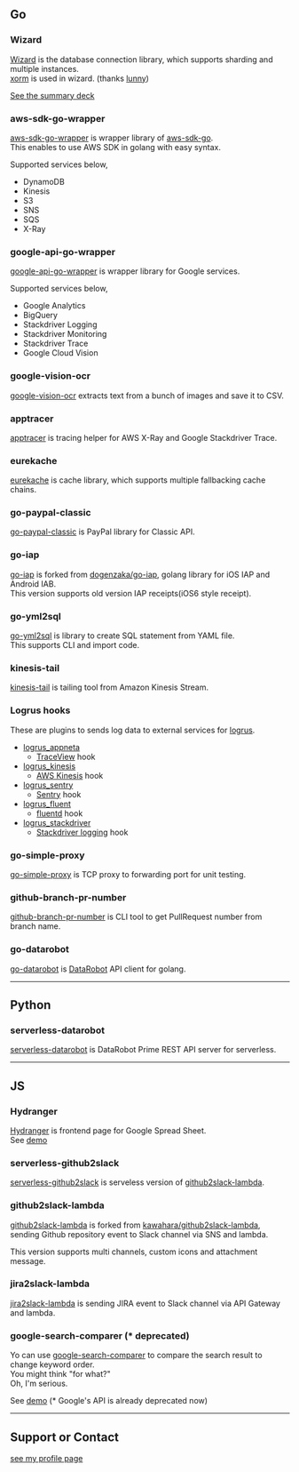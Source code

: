 ## Go

### Wizard

[Wizard](https://github.com/evalphobia/wizard) is the database connection library, which supports sharding and multiple instances.  
[xorm](https://github.com/go-xorm/xorm) is used in wizard. (thanks [lunny](https://github.com/lunny))  

[See the summary deck](https://www.slideshare.net/TakumaMorikawa/golangtokyo-7-wizard-database-sharding-library-for-golang)

### aws-sdk-go-wrapper

[aws-sdk-go-wrapper](https://github.com/evalphobia/aws-sdk-go-wrapper) is wrapper library of [aws-sdk-go](https://github.com/aws/aws-sdk-go).  
This enables to use AWS SDK in golang with easy syntax.  

Supported services below,

- DynamoDB
- Kinesis
- S3
- SNS
- SQS
- X-Ray

### google-api-go-wrapper

[google-api-go-wrapper](https://github.com/evalphobia/google-api-go-wrapper) is wrapper library for Google services.

Supported services below,

- Google Analytics
- BigQuery
- Stackdriver Logging
- Stackdriver Monitoring
- Stackdriver Trace
- Google Cloud Vision

### google-vision-ocr

[google-vision-ocr](https://github.com/evalphobia/google-vision-ocr) extracts text from a bunch of images and save it to CSV.

### apptracer

[apptracer](https://github.com/evalphobia/apptracer) is tracing helper for AWS X-Ray and Google Stackdriver Trace.


### eurekache

[eurekache](https://github.com/evalphobia/eurekache) is cache library, which supports multiple fallbacking cache chains.

### go-paypal-classic

[go-paypal-classic](https://github.com/evalphobia/go-paypal-classic) is PayPal library for Classic API.

### go-iap

[go-iap](https://github.com/evalphobia/go-iap) is forked from [dogenzaka/go-iap](https://github.com/dogenzaka/go-iap), golang library for iOS IAP and Android IAB.  
This version supports old version IAP receipts(iOS6 style receipt).  

### go-yml2sql

[go-yml2sql](https://github.com/evalphobia/go-yml2sql) is library to create SQL statement from YAML file.  
This supports CLI and import code.  

### kinesis-tail

[kinesis-tail](https://github.com/evalphobia/kinesis-tail) is tailing tool from Amazon Kinesis Stream.

### Logrus hooks

These are plugins to sends log data to external services for [logrus](https://github.com/Sirupsen/logrus).


- [logrus_appneta](https://github.com/evalphobia/logrus_appneta)
    - [TraceView](https://traceview.solarwinds.com/) hook
- [logrus_kinesis](https://github.com/evalphobia/logrus_kinesis)
    - [AWS Kinesis](https://aws.amazon.com/kinesis/) hook
- [logrus_sentry](https://github.com/evalphobia/logrus_sentry)
    - [Sentry](https://sentry.io/) hook
- [logrus_fluent](https://github.com/evalphobia/logrus_fluent)
    - [fluentd](http://www.fluentd.org/) hook
- [logrus_stackdriver](https://github.com/evalphobia/logrus_stackdriver)
    - [Stackdriver logging](https://cloud.google.com/logging/) hook

### go-simple-proxy

[go-simple-proxy](https://github.com/evalphobia/go-simple-proxy) is TCP proxy to forwarding port for unit testing.

### github-branch-pr-number

[github-branch-pr-number](https://github.com/evalphobia/github-branch-pr-number) is CLI tool to get PullRequest number from branch name.

### go-datarobot

[go-datarobot](https://github.com/evalphobia/go-datarobot) is [DataRobot](https://www.datarobot.com/) API client for golang.


----

## Python

### serverless-datarobot

[serverless-datarobot](https://github.com/evalphobia/serverless-datarobot) is DataRobot Prime REST API server for serverless.

----

## JS

### Hydranger

[Hydranger](https://github.com/evalphobia/hydranger) is frontend page for Google Spread Sheet.   
See [demo](http://evalphobia.github.io/hydranger/demo/)

### serverless-github2slack

[serverless-github2slack](https://github.com/evalphobia/serverless-github2slack) is serveless version of [github2slack-lambda](https://github.com/evalphobia/github2slack-lambda).

### github2slack-lambda

[github2slack-lambda](https://github.com/evalphobia/github2slack-lambda) is forked from [kawahara/github2slack-lambda](https://github.com/kawahara/github2slack-lambda), sending Github repository event to Slack channel via SNS and lambda.  

This version supports multi channels, custom icons and attachment message.

### jira2slack-lambda

[jira2slack-lambda](https://github.com/evalphobia/jira2slack-lambda) is sending JIRA event to Slack channel via API Gateway and lambda.


### google-search-comparer (* deprecated)

Yo can use [google-search-comparer](https://github.com/evalphobia/google-search-comparer) to compare the search result to change keyword order.  
You might think "for what?"  
Oh, I'm serious.  

See [demo](http://evalphobia.github.io/google-search-comparer/) (* Google's API is already deprecated now)

----

## Support or Contact

[see my profile page](https://github.com/evalphobia)
